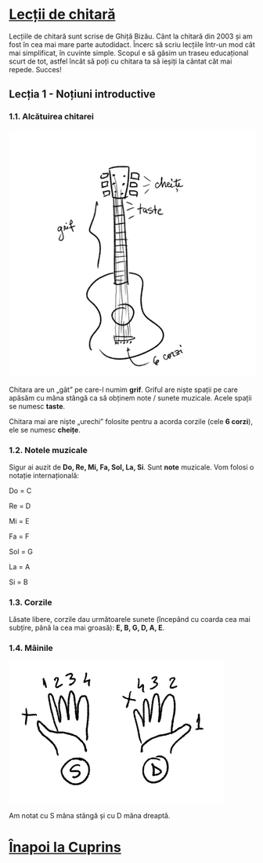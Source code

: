 # [Lecții de chitară](https://github.com/Voluntari-Noi/guitar-lessons)

Lecțiile de chitară sunt scrise de Ghiță Bizău. Cânt la chitară din 2003 și am fost în cea mai mare parte autodidact. Încerc să scriu lecțiile într-un mod cât mai simplificat, în cuvinte simple. Scopul e să găsim un traseu educațional scurt de tot, astfel încât să poți cu chitara ta să ieșiți la cântat cât mai repede. Succes!

## Lecția 1 - Noțiuni introductive

### 1.1. Alcătuirea chitarei

![alcătuirea-chitarei](https://raw.githubusercontent.com/Voluntari-Noi/guitar-lessons/master/01/lectia-1-01.png)

Chitara are un „gât” pe care-l numim **grif**. Griful are niște spații pe care apăsăm cu mâna stângă ca să obținem note / sunete muzicale. Acele spații se numesc **taste**.

Chitara mai are niște „urechi” folosite pentru a acorda corzile (cele **6 corzi**), ele se numesc **cheițe**.

### 1.2. Notele muzicale

Sigur ai auzit de **Do, Re, Mi, Fa, Sol, La, Si**. Sunt **note** muzicale. Vom folosi o notație internațională:

Do = C

Re = D

Mi = E

Fa = F

Sol = G

La = A

Si = B

### 1.3. Corzile

Lăsate libere, corzile dau următoarele sunete (începând cu coarda cea mai subțire, până la cea mai groasă): **E, B, G, D, A, E**.

### 1.4. Mâinile

![mainile-degete](https://raw.githubusercontent.com/Voluntari-Noi/guitar-lessons/master/01/lectia-1-02.png)

Am notat cu S mâna stângă și cu D mâna dreaptă.

# [Înapoi la Cuprins](https://github.com/Voluntari-Noi/guitar-lessons)
